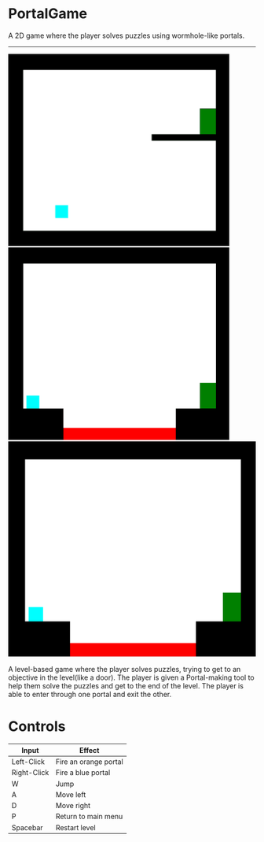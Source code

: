 # PortalGame
A 2D game where the player solves puzzles using wormhole-like portals.

---
![](img/level2gif-small.gif) 
![](img/level5gif-small.gif)
![](img/level3gif.gif)

A level-based game where the player solves puzzles, trying to get to an objective in the level(like a door). The player is given a Portal-making tool to help them solve the puzzles and get to the end of the level. The player is able to enter through one portal and exit the other. 

# Controls
| Input         | Effect                |
|---------------|-----------------------|
|   Left-Click  | Fire an orange portal |
|   Right-Click | Fire a blue portal    |
|   W           | Jump                  |
|   A           | Move left             |
|   D           | Move right            |
|   P           | Return to main menu   |
|   Spacebar    | Restart level         |